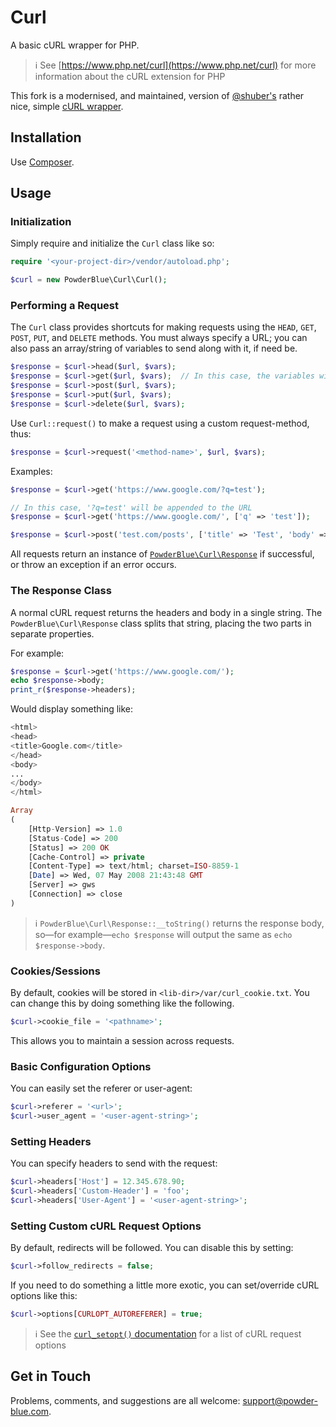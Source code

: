 # Curl

A basic cURL wrapper for PHP.

> :information_source: See [https://www.php.net/curl](https://www.php.net/curl) for more information about the cURL extension for PHP

This fork is a modernised, and maintained, version of [@shuber's](https://github.com/shuber) rather nice, simple [cURL wrapper](https://github.com/shuber/curl).

## Installation

Use [Composer](https://getcomposer.org/).

## Usage

### Initialization

Simply require and initialize the `Curl` class like so:

```php
require '<your-project-dir>/vendor/autoload.php';

$curl = new PowderBlue\Curl\Curl();
```

### Performing a Request

The `Curl` class provides shortcuts for making requests using the `HEAD`, `GET`, `POST`, `PUT`, and `DELETE` methods.  You must always specify a URL; you can also pass an array/string of variables to send along with it, if need be.

```php
$response = $curl->head($url, $vars);
$response = $curl->get($url, $vars);  // In this case, the variables will be appended to the URL in the form of a query-string
$response = $curl->post($url, $vars);
$response = $curl->put($url, $vars);
$response = $curl->delete($url, $vars);
```

Use `Curl::request()` to make a request using a custom request-method, thus:

```php
$response = $curl->request('<method-name>', $url, $vars);
```

Examples:

```php
$response = $curl->get('https://www.google.com/?q=test');

// In this case, '?q=test' will be appended to the URL
$response = $curl->get('https://www.google.com/', ['q' => 'test']);

$response = $curl->post('test.com/posts', ['title' => 'Test', 'body' => 'This is a test']);
```

All requests return an instance of [`PowderBlue\Curl\Response`](#The-Response-Class) if successful, or throw an exception if an error occurs.

### The Response Class

A normal cURL request returns the headers and body in a single string.  The `PowderBlue\Curl\Response` class splits that string, placing the two parts in separate properties.

For example:

```php
$response = $curl->get('https://www.google.com/');
echo $response->body;
print_r($response->headers);
```

Would display something like:

```php
<html>
<head>
<title>Google.com</title>
</head>
<body>
...
</body>
</html>

Array
(
    [Http-Version] => 1.0
    [Status-Code] => 200
    [Status] => 200 OK
    [Cache-Control] => private
    [Content-Type] => text/html; charset=ISO-8859-1
    [Date] => Wed, 07 May 2008 21:43:48 GMT
    [Server] => gws
    [Connection] => close
)
```

> :information_source: `PowderBlue\Curl\Response::__toString()` returns the response body, so&mdash;for example&mdash;`echo $response` will output the same as `echo $response->body`.

### Cookies/Sessions

By default, cookies will be stored in `<lib-dir>/var/curl_cookie.txt`.  You can change this by doing something like the following.

```php
$curl->cookie_file = '<pathname>';
```

This allows you to maintain a session across requests.

### Basic Configuration Options

You can easily set the referer or user-agent:

```php
$curl->referer = '<url>';
$curl->user_agent = '<user-agent-string>';
```

### Setting Headers

You can specify headers to send with the request:

```php
$curl->headers['Host'] = 12.345.678.90;
$curl->headers['Custom-Header'] = 'foo';
$curl->headers['User-Agent'] = '<user-agent-string>';
```

### Setting Custom cURL Request Options

By default, redirects will be followed.  You can disable this by setting:

```php
$curl->follow_redirects = false;
```

If you need to do something a little more exotic, you can set/override cURL options like this:

```php
$curl->options[CURLOPT_AUTOREFERER] = true;
```

> :information_source: See the [`curl_setopt()` documentation](https://www.php.net/curl_setopt) for a list of cURL request options

## Get in Touch

Problems, comments, and suggestions are all welcome: [support@powder-blue.com](mailto:support@powder-blue.com).
